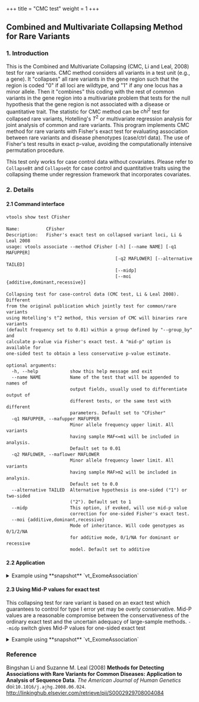 +++
title = "CMC test"
weight = 1
+++



## Combined and Multivariate Collapsing Method for Rare Variants 




### 1. Introduction

This is the Combined and Multivariate Collapsing (CMC, Li and Leal, 2008) test for rare variants. CMC method considers all variants in a test unit (e.g., a gene). It "collapses" all rare variants in the gene region such that the region is coded "0" if all loci are wildtype, and "1" if any one locus has a minor allele. Then it "combines" this coding with the rest of common variants in the gene region into a multivariate problem that tests for the null hypothesis that the gene region is not associated with a disease or quantitative trait. The statistic for CMC method can be  $chi^2$ test for collapsed rare variants, Hotelling's $T^2$ or multivariate regression analysis for joint analysis of common and rare variants. This program implements CMC method for rare variants with Fisher's exact test for evaluating association between rare variants and disease phenotypes (case/ctrl data). The use of Fisher's test results in exact p-value, avoiding the computationally intensive permutation procedure. 

This test only works for case control data without covariates. Please refer to `CollapseBt` and `CollapseQt` for case control and quantitative traits using the collapsing theme under regression framework that incorporates covariates. 



### 2. Details

#### 2.1 Command interface

    vtools show test CFisher
    
    Name:          CFisher
    Description:   Fisher's exact test on collapsed variant loci, Li & Leal 2008
    usage: vtools associate --method CFisher [-h] [--name NAME] [-q1 MAFUPPER]
                                             [-q2 MAFLOWER] [--alternative TAILED]
                                             [--midp]
                                             [--moi {additive,dominant,recessive}]
    
    Collapsing test for case-control data (CMC test, Li & Leal 2008). Different
    from the original publication which jointly test for common/rare variants
    using Hotelling's t^2 method, this version of CMC will binaries rare variants
    (default frequency set to 0.01) within a group defined by "--group_by" and
    calculate p-value via Fisher's exact test. A "mid-p" option is available for
    one-sided test to obtain a less conservative p-value estimate.
    
    optional arguments:
      -h, --help            show this help message and exit
      --name NAME           Name of the test that will be appended to names of
                            output fields, usually used to differentiate output of
                            different tests, or the same test with different
                            parameters. Default set to "CFisher"
      -q1 MAFUPPER, --mafupper MAFUPPER
                            Minor allele frequency upper limit. All variants
                            having sample MAF<=m1 will be included in analysis.
                            Default set to 0.01
      -q2 MAFLOWER, --maflower MAFLOWER
                            Minor allele frequency lower limit. All variants
                            having sample MAF>m2 will be included in analysis.
                            Default set to 0.0
      --alternative TAILED  Alternative hypothesis is one-sided ("1") or two-sided
                            ("2"). Default set to 1
      --midp                This option, if evoked, will use mid-p value
                            correction for one-sided Fisher's exact test.
      --moi {additive,dominant,recessive}
                            Mode of inheritance. Will code genotypes as 0/1/2/NA
                            for additive mode, 0/1/NA for dominant or recessive
                            model. Default set to additive
    



#### 2.2 Application

<details><summary> Example using **snapshot** `vt_ExomeAssociation`</summary> 



    vtools associate rare status -m "CFisher --name Fisher --alternative 2" --group_by name2 --\
    to_db cfisher -j8 > cfisher.txt
    
    INFO: 3180 samples are found
    INFO: 2632 groups are found
    INFO: Starting 8 processes to load genotypes
    Loading genotypes: 100% [======================================] 3,180 32.9/s in 00:01:36
    Testing for association: 100% [====================================] 2,632/147 26.5/s in 00:01:39
    INFO: Association tests on 2632 groups have completed. 147 failed.
    INFO: Using annotation DB cfisher in project test.
    INFO: Annotation database used to record results of association tests. Created on Wed, 30 Jan 2013 22:06:07
    



    vtools show fields | grep cfisher
    
    cfisher.name2                name2
    cfisher.sample_size_Fisher   sample size
    cfisher.num_variants_Fisher  number of variants in each group (adjusted for specified MAF
    cfisher.total_mac_Fisher     total minor allele counts in a group (adjusted for MOI)
    cfisher.statistic_Fisher     test statistic.
    cfisher.pvalue_Fisher        p-value
    



    head cfisher.txt
    
    name2	sample_size_Fisher	num_variants_Fisher	total_mac_Fisher	statistic_Fisher	pvalue_Fisher
    AAMP	3180	3	35	1.27335	0.593442
    ABCD3	3180	3	42	0.821622	1
    ABCB10	3180	6	122	1.33481	0.250852
    ABCB6	3180	7	151	0.91265	0.895567
    ABHD1	3180	5	29	0.913443	1
    ABCG8	3180	12	152	0.641297	0.15483
    ABCA12	3180	28	312	0.979172	1
    ABI2	3180	1	25	3.00046	0.020062
    ACADM	3180	4	103	0.477756	0.0807384
    

<img src = "cfisher.jpg" width = 500>
</details>



#### 2.3 Using Mid-P values for exact test

This collapsing test for rare variant is based on an exact test which guarantees to control for type I error yet may be overly conservative. Mid-P values are a reasonable compromise between the conservativeness of the ordinary exact test and the uncertain adequacy of large-sample methods. `--midp` switch gives Mid-P values for one-sided exact test 

<details><summary> Example using **snapshot** `vt_ExomeAssociation`</summary> 



    vtools associate rare status -m "CFisher --name FisherMidP --alternative 1 --midp" --group_\
    by name2 --to_db cfisher -j8 > cfisher-midp.txt
    
    INFO: 3180 samples are found
    INFO: 2632 groups are found
    Loading genotypes: 100% [==========================] 3,180 33.3/s in 00:01:35
    Testing for association: 100% [================================] 2,632/147 25.9/s in 00:01:41
    INFO: Association tests on 2632 groups have completed. 147 failed.
    INFO: Using annotation DB cfisher in project test.
    INFO: Annotation database used to record results of association tests. Created on Wed, 30 Jan 2013 22:14:57
    



    vtools show fields | grep cfisher
    
    cfisher.name2                name2
    cfisher.sample_size_FisherMidP sample size
    cfisher.num_variants_FisherMidP number of variants in each group (adjusted for specified MAF
    cfisher.total_mac_FisherMidP total minor allele counts in a group (adjusted for MOI)
    cfisher.statistic_FisherMidP test statistic.
    cfisher.pvalue_FisherMidP    p-value
    



    head cfisher-midp.txt
    
    name2	sample_size_FisherMidP	num_variants_FisherMidP	total_mac_FisherMidP	statistic_FisherMidP	pvalue_FisherMidP
    AAMP	3180	3	35	1.27335	0.298742
    ABCB6	3180	7	151	0.91265	0.620991
    ABCG5	3180	6	87	1.26073	0.228907
    ABHD1	3180	5	29	0.913443	0.529454
    ABI2	3180	1	25	3.00046	0.0127947
    ABL2	3180	4	41	1.05884	0.431808
    ABCG8	3180	12	152	0.641297	0.932016
    ABCA4	3180	43	492	1.01841	0.448273
    ABCA12	3180	28	312	0.979172	0.535912
    

<img src = "cfisher-midp.jpg" width = 500>

</details>

### Reference

Bingshan Li and Suzanne M. Leal (2008) **Methods for Detecting Associations with Rare Variants for Common Diseases: Application to Analysis of Sequence Data**. *The American Journal of Human Genetics* doi:`10.1016/j.ajhg.2008.06.024`. <http://linkinghub.elsevier.com/retrieve/pii/S0002929708004084>